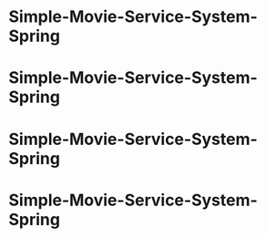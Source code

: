 # Simple-Movie-Service-System-Spring
# Simple-Movie-Service-System-Spring
# Simple-Movie-Service-System-Spring
# Simple-Movie-Service-System-Spring
